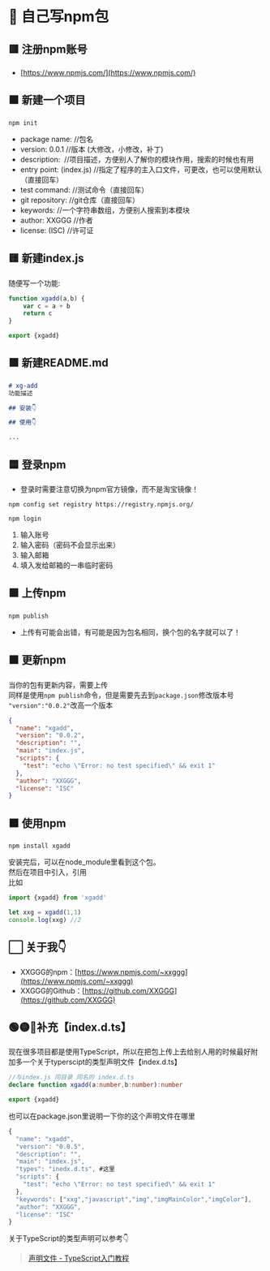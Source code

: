 # 🎒 自己写npm包

## 🟥 注册npm账号
- [https://www.npmjs.com/](https://www.npmjs.com/)
## 🟧 新建一个项目
```shell
npm init
```

- package name: //包名
- version: 0.0.1 //版本 (大修改，小修改，补丁)
- description:  //项目描述，方便别人了解你的模块作用，搜索的时候也有用
- entry point: (index.js) //指定了程序的主入口文件，可更改，也可以使用默认（直接回车）
- test command: //测试命令（直接回车）
- git repository: //git仓库（直接回车）
- keywords: //一个字符串数组，方便别人搜索到本模块
- author: XXGGG //作者
- license: (ISC) //许可证
## 🟨 新建index.js
随便写一个功能:
```javascript
function xgadd(a,b) {
    var c = a + b
    return c
}

export {xgadd}
```
## 🟩 新建README.md
```markdown
# xg-add
功能描述

## 安装👇

## 使用👇

...
```
## 🟦 登录npm
- 登录时需要注意切换为npm官方镜像，而不是淘宝镜像！

```shell
npm config set registry https://registry.npmjs.org/
```

```shell
npm login
```

1. 输入账号
2. 输入密码（密码不会显示出来）
3. 输入邮箱
4. 填入发给邮箱的一串临时密码

## 🟪 上传npm
```shell
npm publish
```

- 上传有可能会出错，有可能是因为包名相同，换个包的名字就可以了！
## 🟫 更新npm
当你的包有更新内容，需要上传<br />同样是使用`npm publish`命令，但是需要先去到`package.json`修改版本号<br />`"version":"0.0.2"`改高一个版本
```json
{
  "name": "xgadd",
  "version": "0.0.2",
  "description": "",
  "main": "index.js",
  "scripts": {
    "test": "echo \"Error: no test specified\" && exit 1"
  },
  "author": "XXGGG",
  "license": "ISC"
}
```
## ⬛ 使用npm
```shell
npm install xgadd
```
安装完后，可以在node_module里看到这个包。<br />然后在项目中引入，引用<br />比如
```javascript
import {xgadd} from 'xgadd'

let xxg = xgadd(1,1)
console.log(xxg) //2
```
## ⬜ 关于我👇

- XXGGG的npm：[https://www.npmjs.com/~xxggg](https://www.npmjs.com/~xxggg)
- XXGGG的Github：[https://github.com/XXGGG](https://github.com/XXGGG)
## 🟢🟡🔴补充【index.d.ts】
现在很多项目都是使用TypeScript，所以在把包上传上去给别人用的时候最好附加多一个关于typerscipt的类型声明文件【index.d.ts】
```typescript
//与index.js 同目录 同名的 index.d.ts
declare function xgadd(a:number,b:number):number

export {xgadd}
```
也可以在package.json里说明一下你的这个声明文件在哪里
```javascript
{
  "name": "xgadd",
  "version": "0.0.5",
  "description": "",
  "main": "index.js",
  "types": "inedx.d.ts", #这里
  "scripts": {
    "test": "echo \"Error: no test specified\" && exit 1"
  },
  "keywords": ["xxg","javascript","img","imgMainColor","imgColor"],
  "author": "XXGGG",
  "license": "ISC"
}
```
关于TypeScript的类型声明可以参考👇
> [声明文件 - TypeScript入门教程](https://ts.xcatliu.com/basics/declaration-files.html#%E4%B9%A6%E5%86%99%E5%A3%B0%E6%98%8E%E6%96%87%E4%BB%B6)

